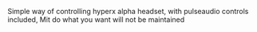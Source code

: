 Simple way of controlling hyperx alpha headset, with pulseaudio controls included, Mit do what you want will not be maintained
